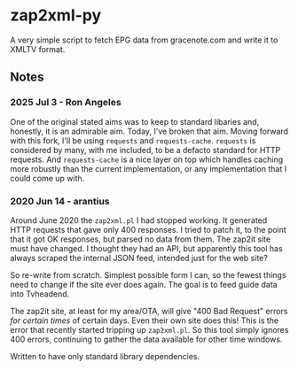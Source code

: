# zap2xml-py
A very simple script to fetch EPG data from gracenote.com and write it to XMLTV format.

## Notes

### 2025 Jul 3 - Ron Angeles

One of the original stated aims was to keep to standard libaries and, honestly, it is an admirable aim. Today, I've broken that aim. Moving forward with this fork, I'll be using `requests` and `requests-cache`. `requests` is considered by many, with me included, to be a defacto standard for HTTP requests. And `requests-cache` is a nice layer on top which handles caching more robustly than the current implementation, or any implementation that I could come up with.

### 2020 Jun 14 - arantius

Around June 2020 the `zap2xml.pl` I had stopped working.  It generated HTTP requests that gave only 400 responses.  I tried to patch it, to the point that it got OK responses, but parsed no data from them.  The zap2it site must have changed.  I thought they had an API, but apparently this tool has always scraped the internal JSON feed, intended just for the web site?

So re-write from scratch.  Simplest possible form I can, so the fewest things need to change if the site ever does again.  The goal is to feed guide data into Tvheadend.

The zap2it site, at least for my area/OTA, will give "400 Bad Request" errors *for certain times* of certain days.  Even their own site does this!  This is the error that recently started tripping up `zap2xml.pl`.  So this tool simply ignores 400 errors, continuing to gather the data available for other time windows.

Written to have only standard library dependencies.